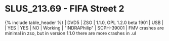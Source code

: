 # SLUS_213.69 - FIFA Street 2

{% include table_header %}
| DVD5 | ZSO | 1.1.0, OPL 1.2.0 beta 1901 | USB |  | YES | YES | NO | Working | "INDRAPhilip" | SCPH-39001 | FMV crashes are minimal in zso, but in version 1.1.0 there are more crashes in .ul 
